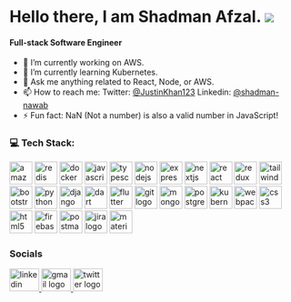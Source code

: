 Hello there, I am Shadman Afzal. ![](https://user-images.githubusercontent.com/18350557/176309783-0785949b-9127-417c-8b55-ab5a4333674e.gif)
===========================================================================================================================================
#### Full-stack Software Engineer

<!-- <img align="center" alt="Shadman stack's GitHub Stats" src="https://github-readme-stats.codestackr.vercel.app/api?username=Shadmanafzal&show_icons=true" /> -->

<!-- [![Top Langs](https://github-readme-stats.vercel.app/api/top-langs/?username=shadmanafzal&layout=compact)](https://github.com/shadmanafzal/github-readme-stats) -->

- 🔭 I’m currently working on AWS.
- 🌱 I’m currently learning Kubernetes.
- 💬 Ask me anything related to React, Node, or AWS.
- 📫 How to reach me:  Twitter: [@JustinKhan123](https://twitter.com/JustinKhan123) Linkedin: [@shadman-nawab](https://www.linkedin.com/in/shadman-afzal/)
- ⚡ Fun fact: NaN (Not a number) is also a valid number in JavaScript!

### 💻 Tech Stack:

<div align="left">
  <img
    src="https://skillicons.dev/icons?i=aws"
    height="40"
    alt="amazonwebservices logo"
    title="AWS"
  />
  <img
    src="https://cdn.jsdelivr.net/gh/devicons/devicon/icons/redis/redis-original.svg"
    height="40"
    alt="redis logo"
    title="Redis"
  />
  <img
    src="https://cdn.simpleicons.org/docker/2496ED"
    height="40"
    alt="docker logo"
    title="Docker"
  />
  <img
    src="https://cdn.jsdelivr.net/gh/devicons/devicon/icons/javascript/javascript-original.svg"
    height="40"
    alt="javascript logo"
    title="Javascript"
  />
  <img
    src="https://cdn.jsdelivr.net/gh/devicons/devicon/icons/typescript/typescript-original.svg"
    height="40"
    alt="typescript logo"
    title="Typescript"
  />
  <img
    src="https://cdn.jsdelivr.net/gh/devicons/devicon/icons/nodejs/nodejs-original.svg"
    height="40"
    alt="nodejs logo"
    title="Node.js"
  />
  <img
    src="https://skillicons.dev/icons?i=express"
    height="40"
    alt="express logo"
  />
  <img
    src="https://skillicons.dev/icons?i=nextjs"
    height="40"
    alt="nextjs logo"
    title="Next.js"
  />
  <img
    src="https://cdn.simpleicons.org/react/61DAFB"
    height="40"
    alt="react logo"
    title="React.js"
  />
  <img
    src="https://cdn.jsdelivr.net/gh/devicons/devicon/icons/redux/redux-original.svg"
    height="40"
    alt="redux logo"
    title="React Redux"
  />
  <img
    src="https://cdn.simpleicons.org/tailwindcss/06B6D4"
    height="40"
    alt="tailwindcss logo"
    title="Tailwind CSS"
  />
  <img
    src="https://cdn.jsdelivr.net/gh/devicons/devicon/icons/bootstrap/bootstrap-original.svg"
    height="40"
    alt="bootstrap logo"
    title="Bootstrap"
  />
  <img
    src="https://cdn.jsdelivr.net/gh/devicons/devicon/icons/python/python-original.svg"
    height="40"
    alt="python logo"
    title="Python"
  />
  <img
    src="https://skillicons.dev/icons?i=django"
    height="40"
    alt="django logo"
    title="Django"
  />
  <img
    src="https://cdn.jsdelivr.net/gh/devicons/devicon/icons/dart/dart-original.svg"
    height="40"
    alt="dart logo"
    title="Dart"
  />
  <img
    src="https://cdn.jsdelivr.net/gh/devicons/devicon/icons/flutter/flutter-original.svg"
    height="40"
    alt="flutter logo"
    title="Flutter"
  />
  <img
    src="https://cdn.simpleicons.org/git/F05032"
    height="40"
    alt="git logo"
    title="Git"
  />
  <img
    src="https://cdn.jsdelivr.net/gh/devicons/devicon/icons/mongodb/mongodb-original.svg"
    height="40"
    alt="mongodb logo"
    title="MongoDB"
  />
  <img
    src="https://cdn.jsdelivr.net/gh/devicons/devicon/icons/postgresql/postgresql-original.svg"
    height="40"
    alt="postgresql logo"
    title="PostgreSQL"
  />
  <img
    src="https://skillicons.dev/icons?i=kubernetes"
    height="40"
    alt="kubernetes logo"
    title="PostgreSQL"
  />
  <img
    src="https://cdn.jsdelivr.net/gh/devicons/devicon/icons/webpack/webpack-original.svg"
    height="40"
    alt="webpack logo"
    title="Webpack"
  />
  <img
    src="https://cdn.jsdelivr.net/gh/devicons/devicon/icons/css3/css3-original.svg"
    height="40"
    alt="css3 logo"
    title="CSS"
  />
  <img
    src="https://cdn.jsdelivr.net/gh/devicons/devicon/icons/html5/html5-original.svg"
    height="40"
    alt="html5 logo"
    title="HTML"
  />
  <img
    src="https://cdn.jsdelivr.net/gh/devicons/devicon/icons/firebase/firebase-plain.svg"
    height="40"
    alt="firebase logo"
    title="Firebase"
  />
  <img
    src="https://cdn.simpleicons.org/postman/FF6C37"
    height="40"
    alt="postman logo"
    title="Postman"
  />
  <img
    src="https://cdn.jsdelivr.net/gh/devicons/devicon/icons/jira/jira-original.svg"
    height="40"
    alt="jira logo"
    title="Jira"
  />
  <img
    src="https://cdn.simpleicons.org/mui/007FFF"
    height="40"
    alt="materialui logo"
    title="MaterialUI"
  />
</div>

### Socials

<div align="left">
  <a href="https://www.linkedin.com/in/shadman-afzal" target="_blank">
    <img
      src="https://raw.githubusercontent.com/maurodesouza/profile-readme-generator/master/src/assets/icons/social/linkedin/default.svg"
      width="52"
      height="40"
      alt="linkedin logo"
    />
  </a>
  <a href="mailto:shadman.afzal.7@gmail.com" target="_blank">
    <img
      src="https://raw.githubusercontent.com/maurodesouza/profile-readme-generator/master/src/assets/icons/social/gmail/default.svg"
      width="52"
      height="40"
      alt="gmail logo"
    />
  </a>
  <a href="https://x.com/JustinKhan123" target="_blank">
    <img
      src="https://raw.githubusercontent.com/maurodesouza/profile-readme-generator/master/src/assets/icons/social/twitter/default.svg"
      width="52"
      height="40"
      alt="twitter logo"
    />
  </a>
</div>
